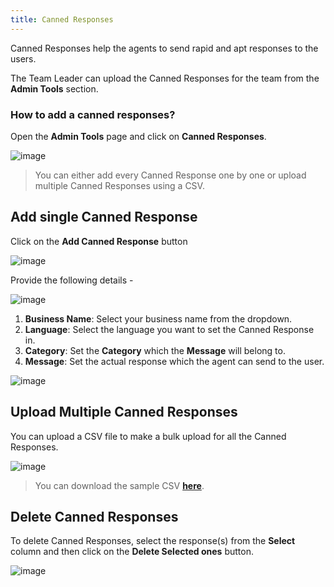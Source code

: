 ```yaml
---
title: Canned Responses
---
```


Canned Responses help the agents to send rapid and apt responses to the users.

The Team Leader can upload the Canned Responses for the team from the **Admin Tools** section.

### How to add a canned responses?

Open the **Admin Tools** page and click on **Canned Responses**.

![image](https://user-images.githubusercontent.com/75118325/111741567-afcafb80-88ac-11eb-815c-42a173448bce.png)

> You can either add every Canned Response one by one or upload multiple Canned Responses using a CSV.

## Add single Canned Response

Click on the **Add Canned Response** button

![image](https://user-images.githubusercontent.com/75118325/111741710-edc81f80-88ac-11eb-9ede-2bc9a678e19c.png)

Provide the following details - 

![image](https://user-images.githubusercontent.com/75118325/111750085-c70fe600-88b8-11eb-8d0e-659a57bfe0a0.png)

1. **Business Name**: Select your business name from the dropdown.
2. **Language**: Select the language you want to set the Canned Response in.
3. **Category**: Set the **Category** which the **Message** will belong to.
4. **Message**: Set the actual response which the agent can send to the user.

![image](https://user-images.githubusercontent.com/75118325/111785718-f5a2b680-88e2-11eb-993f-370589cfbaa9.png)

## Upload Multiple Canned Responses

You can upload a CSV file to make a bulk upload for all the Canned Responses.

![image](https://user-images.githubusercontent.com/75118325/111787730-4ca98b00-88e5-11eb-9681-193c32437794.png)

> You can download the sample CSV [**here**](assets/UploadCannedResponse.csv).

## Delete Canned Responses

To delete Canned Responses, select the response(s) from the **Select** column and then click on the **Delete Selected ones** button.

![image](https://user-images.githubusercontent.com/75118325/111876922-db420900-89c6-11eb-8ac1-61d8d8f858f5.png)
